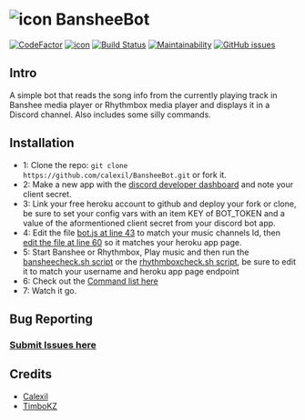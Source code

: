 # ![icon](https://u.teknik.io/znQBF.png) BansheeBot
[![CodeFactor](https://www.codefactor.io/repository/github/calexil/bansheebot/badge)](https://www.codefactor.io/repository/github/calexil/bansheebot) [![icon](https://img.shields.io/badge/Heroku-Deployed-8460aa.svg)](https://bansheebot.herokuapp.com/) [![Build Status](https://travis-ci.org/calexil/BansheeBot.svg?branch=master)](https://travis-ci.org/calexil/BansheeBot) [![Maintainability](https://api.codeclimate.com/v1/badges/5cea1da12f8d344b472f/maintainability)](https://codeclimate.com/github/calexil/BansheeBot/maintainability) [![GitHub issues](https://img.shields.io/github/issues/calexil/BansheeBot.svg)](https://github.com/calexil/BansheeBot/issues)


## Intro
A simple bot that reads the song info from the currently playing track in Banshee media player or Rhythmbox media player and displays it in a Discord channel. Also includes some silly commands.

## Installation

* 1: Clone the repo: `git clone https://github.com/calexil/BansheeBot.git` or fork it.
* 2: Make a new app with the [discord developer dashboard](https://discordapp.com/developers/applications/me) and note your client secret.
* 3: Link your free heroku account to github and deploy your fork or clone, be sure to set your config vars with an item KEY of BOT_TOKEN and a value of the aformentioned client secret from your discord bot app.
* 4: Edit the file [bot.js at line 43](https://github.com/calexil/BansheeBot/blob/master/bot.js#L43) to match your music channels Id, then [edit the file at line 60](https://github.com/calexil/BansheeBot/blob/master/bot.js#L60) so it matches your heroku app page.
* 5: Start Banshee or Rhythmbox, Play music and then run the [bansheecheck.sh script](https://github.com/calexil/BansheeBot/blob/master/bansheecheck.sh) or the [rhythmboxcheck.sh script](https://github.com/calexil/BansheeBot/blob/master/rhythmboxcheck.sh), be sure to edit it to match your username and heroku app page endpoint
* 6: Check out the [Command list here](https://github.com/calexil/BansheeBot/blob/master/Commands.md)
* 7: Watch it go. 

## Bug Reporting
### [Submit Issues here](https://github.com/calexil/BansheeBot/issues/new)

## Credits

* [Calexil](https://github.com/calexil)
* [TimboKZ](https://github.com/TimboKZ)

